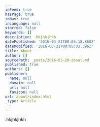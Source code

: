 ```yaml
---
inFeed: true
hasPage: true
inNav: true
inLanguage: null
starred: false
keywords: []
description: .hkjhkjhkh
datePublished: '2016-03-21T00:05:18.868Z'
dateModified: '2016-03-21T00:05:03.396Z'
title: About
author: []
sourcePath: _posts/2016-03-20-about.md
published: true
authors: []
publisher:
  name: null
  domain: null
  url: null
  favicon: null
url: about/index.html
_type: Article

---
```

.hkjhkjhkh